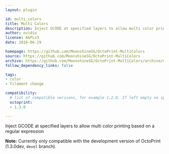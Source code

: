 ```yaml
---
layout: plugin

id: multi_colors
title: Multi Colors
description: Inject GCODE at specified layers to allow multi color printing
author: ovidiu
license: AGPLv3
date: 2016-06-29

homepage: https://github.com/MoonshineSG/OctoPrint-MultiColors
source: https://github.com/MoonshineSG/OctoPrint-MultiColors
archive: https://github.com/MoonshineSG/OctoPrint-MultiColors/archive/master.zip
follow_dependency_links: false

tags:
- color
- filament change

compatibility:
  # list of compatible versions, for example 1.2.0. If left empty no specific version requirement will be assumed
  octoprint:
  - 1.3.0

---
```


Inject GCODE at specified layers to allow multi color printing based on a regular expression

**Note:** Currently only compatible with the development version of OctoPrint (1.3.0dev, ``devel`` branch).
